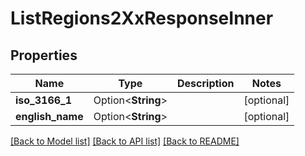 # ListRegions2XxResponseInner

## Properties

Name | Type | Description | Notes
------------ | ------------- | ------------- | -------------
**iso_3166_1** | Option<**String**> |  | [optional]
**english_name** | Option<**String**> |  | [optional]

[[Back to Model list]](../README.md#documentation-for-models) [[Back to API list]](../README.md#documentation-for-api-endpoints) [[Back to README]](../README.md)


